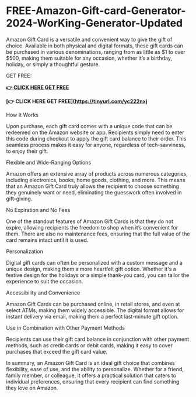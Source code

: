 # FREE-Amazon-Gift-card-Generator-2024-WorKing-Generator-Updated

Amazon Gift Card is a versatile and convenient way to give the gift of choice. Available in both physical and digital formats, these gift cards can be purchased in various denominations, ranging from as little as $1 to over $500, making them suitable for any occasion, whether it’s a birthday, holiday, or simply a thoughtful gesture.

GET FREE:

**[👉 CLICK HERE GET FREE](https://tinyurl.com/yc222nxj)**

**[👉 CLICK HERE GET FREE](https://tinyurl.com/yc222nxj**


How It Works

Upon purchase, each gift card comes with a unique code that can be redeemed on the Amazon website or app. Recipients simply need to enter this code during checkout to apply the gift card balance to their order. This seamless process makes it easy for anyone, regardless of tech-savviness, to enjoy their gift.

Flexible and Wide-Ranging Options

Amazon offers an extensive array of products across numerous categories, including electronics, books, home goods, clothing, and more. This means that an Amazon Gift Card truly allows the recipient to choose something they genuinely want or need, eliminating the guesswork often involved in gift-giving.

No Expiration and No Fees

One of the standout features of Amazon Gift Cards is that they do not expire, allowing recipients the freedom to shop when it’s convenient for them. There are also no maintenance fees, ensuring that the full value of the card remains intact until it is used.

Personalization

Digital gift cards can often be personalized with a custom message and a unique design, making them a more heartfelt gift option. Whether it's a festive design for the holidays or a simple thank-you card, you can tailor the experience to suit the occasion.

Accessibility and Convenience

Amazon Gift Cards can be purchased online, in retail stores, and even at select ATMs, making them widely accessible. The digital format allows for instant delivery via email, making them a perfect last-minute gift option.

Use in Combination with Other Payment Methods

Recipients can use their gift card balance in conjunction with other payment methods, such as credit cards or debit cards, making it easy to cover purchases that exceed the gift card value.

In summary, an Amazon Gift Card is an ideal gift choice that combines flexibility, ease of use, and the ability to personalize. Whether for a friend, family member, or colleague, it offers a practical solution that caters to individual preferences, ensuring that every recipient can find something they love on Amazon.
